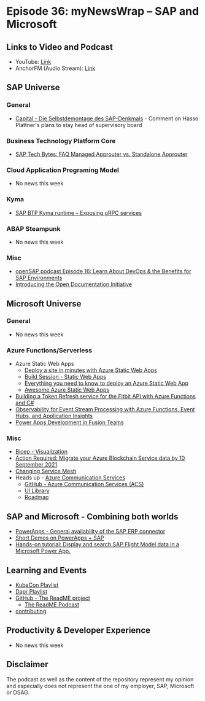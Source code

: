 # Episode 36: myNewsWrap – SAP and Microsoft

## Links to Video and Podcast

* YouTube: [Link](https://youtu.be/Z746f_r6DxM)
* AnchorFM (Audio Stream): [Link](https://anchor.fm/christian-lechner/episodes/myNewsWrap--SAP-and-Microsoft-Episode-36-e11act4git)

## SAP Universe

### General

* [Capital - Die Selbstdemontage des SAP-Denkmals](https://www.capital.de/wirtschaft-politik/die-selbstdemontage-des-sap-denkmals) - Comment on Hasso Plattner's plans to stay head of supervisory board

### Business Technology Platform Core

* [SAP Tech Bytes: FAQ Managed Approuter vs. Standalone Approuter](https://blogs.sap.com/2021/05/17/sap-tech-bytes-faq-managed-approuter-vs.-standalone-approuter/)

### Cloud Application Programing Model

* No news this week

### Kyma

* [SAP BTP Kyma runtime – Exposing gRPC services](https://blogs.sap.com/2021/05/17/sap-btp-kyma-runtime-exposing-grpc-services/)

### ABAP Steampunk

* No news this week

### Misc

* [openSAP podcast Episode 16: Learn About DevOps & the Benefits for SAP Environments](https://podcast.opensap.info/opensap-invites/2021/05/12/episode-16-learn-about-devops-the-benefits-for-sap-environments/)
* [Introducing the Open Documentation Initiative](https://blogs.sap.com/2021/05/20/introducing-the-open-documentation-initiative/)

## Microsoft Universe

### General

* No news this week

### Azure Functions/Serverless

* Azure Static Web Apps
  * [Deploy a site in minutes with Azure Static Web Apps](https://youtu.be/cgAL6z_FcLY)
  * [Build Session - Static Web Apps](https://www.linkedin.com/posts/davidemauri_build-activity-6801197508618940416-8G3H/)
  * [Everything you need to know to deploy an Azure Static Web App](https://dev.to/azure/everything-you-need-to-know-to-deploy-an-azure-static-web-app-fm6)
  * [Awesome Azure Static Web Apps](https://github.com/staticwebdev/awesome-azure-static-web-apps)
* [Building a Token Refresh service for the Fitbit API with Azure Functions and C#](https://dev.to/willvelida/building-a-token-refresh-service-for-the-fitbit-api-with-azure-functions-and-c-44mk)
* [Observability for Event Stream Processing with Azure Functions, Event Hubs, and Application Insights](https://devblogs.microsoft.com/cse/2021/05/13/observability-for-event-stream-processing-with-azure-functions-event-hubs-and-application-insights?WT.mc_id=DT-MVP-5004195)  
* [Power Apps Development in Fusion Teams](https://techcommunity.microsoft.com/t5/apps-on-azure/power-apps-development-in-fusion-teams/ba-p/2359352?WT.mc_id=DT-MVP-5004195)

### Misc

* [Bicep - Visualization](https://twitter.com/jongallant/status/1393798736405352449)
* [Action Required: Migrate your Azure Blockchain Service data by 10 September 2021](https://azure.microsoft.com/en-us/updates/action-required-migrate-your-azure-blockchain-service-data-by-10-september-2021?WT.mc_id=AZ-MVP-5004195)
* [Changing Service Mesh](https://nais.io/blog/posts/2021/05/changing-service-mesh.html)  
* Heads up - [Azure Communication Services](https://docs.microsoft.com/en-us/azure/communication-services?WT.mc_id=AZ-MVP-5004195)
  * [GitHub - Azure Communication Services (ACS)](https://github.com/Azure/Communication)
  * [UI Library](https://azure.github.io/communication-ui-sdk/?path=/story/overview--page)
  * [Roadmap](https://github.com/Azure/Communication/projects/1)

## SAP and Microsoft - Combining both worlds

* [PowerApps - General availability of the SAP ERP connector](https://powerapps.microsoft.com/en-us/blog/general-availability-of-the-sap-erp-connector?WT.mc_id=DT-MVP-5004195)
* [Short Demos on PowerApps + SAP](https://www.youtube.com/c/SAPonAzure/videos)
* [Hands-on tutorial: Display and search SAP Flight Model data in a Microsoft Power App.](https://github.com/ROBROICH/Display-and-search-SAP-Flight-Model-data-in-a-Microsoft-Power-App)

## Learning and Events

* [KubeCon Playlist](https://youtube.com/playlist?list=PLj6h78yzYM2MqBm19mRz9SYLsw4kfQBrC)
* [Dapr Playlist](https://youtube.com/playlist?list=PLLajsYIn6RRTAOM2vIs2pz_p2JXnCd74Y)
* [GitHub - The ReadME project](https://github.com/readme)
  * [The ReadME Podcast](https://github.com/readme/podcast)
* [contributing](https://www.contributing.today/)  

## Productivity & Developer Experience

* No news this week

## Disclaimer

The podcast as well as the content of the repository represent my opinion and especially does not represent the one of my employer, SAP, Microsoft or DSAG.